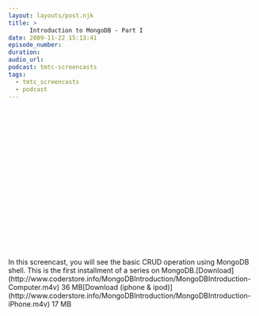 ```yaml
---
layout: layouts/post.njk
title: >
      Introduction to MongoDB - Part I
date: 2009-11-22 15:13:41
episode_number: 
duration: 
audio_url: 
podcast: tmtc-screencasts
tags: 
  - tmtc_screencasts
  - podcast
---
```


<object width="540" height="304"><param name="allowfullscreen" value="true">
<param name="allowscriptaccess" value="always">
<param name="movie" value="http://vimeo.com/moogaloop.swf?clip_id=7762144&amp;server=vimeo.com&amp;show_title=0&amp;show_byline=0&amp;show_portrait=0&amp;color=00ADEF&amp;fullscreen=1">
<embed src="http://vimeo.com/moogaloop.swf?clip_id=7762144&amp;server=vimeo.com&amp;show_title=0&amp;show_byline=0&amp;show_portrait=0&amp;color=00ADEF&amp;fullscreen=1" type="application/x-shockwave-flash" allowfullscreen="true" allowscriptaccess="always" width="540" height="304"></embed></object>In this screencast, you will see the basic CRUD operation using MongoDB shell. This is the first installment of a series on MongoDB.[Download](http://www.coderstore.info/MongoDBIntroduction/MongoDBIntroduction-Computer.m4v) 36 MB[Download (iphone & ipod)](http://www.coderstore.info/MongoDBIntroduction/MongoDBIntroduction-iPhone.m4v) 17 MB

